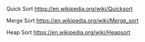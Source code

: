 
Quick Sort
https://en.wikipedia.org/wiki/Quicksort

Merge Sort
https://en.wikipedia.org/wiki/Merge_sort

Heap Sort
https://en.wikipedia.org/wiki/Heapsort  


